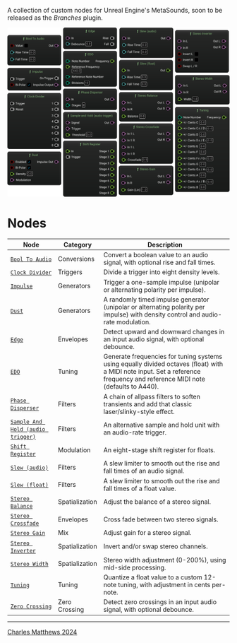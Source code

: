 A collection of custom nodes for Unreal Engine's MetaSounds, soon to be released as the *Branches* plugin.

![Screenshot of a selection of custom nodes in Metasound](svg/Nodes.svg)

# Nodes

<!-- - [Bool To Audio](BoolToAudio.html)
- [Clock Divider](ClockDivider.html)
- [Impulse](Impulse.html)
- [Dust](Dust.html)
- [Edge](Edge.html)
- [EDO](EDO.html)
- [Phase Disperser](PhaseDisperser.html)
- [Sample and Hold](SampleandHold.html)
- [Shift Register](ShiftRegister.html)
- [Slew (audio)](Slew(audio).html)
- [Slew (float)](Slew(float).html)
- [Stereo Balance](StereoBalance.html)
- [Stereo Crossfade](StereoCrossfade.html)
- [Stereo Gain](StereoGain.html)
- [Stereo Inverter](StereoInverter.html)
- [Stereo Width](StereoWidth.html)
- [Tuning](Tuning.html) -->

| Node                                                                  | Category         | Description                                                                                                         |
|-----------------------------------------------------------------------|------------------|---------------------------------------------------------------------------------------------------------------------|
| [`Bool To Audio`](BoolToAudio.html)                     | Conversions      | Convert a boolean value to an audio signal, with optional rise and fall times.                                      |
| [`Clock Divider`](ClockDivider.html)                     | Triggers         | Divide a trigger into eight density levels.                                                                         |
| [`Impulse`](Impulse.html)                                   | Generators       | Trigger a one-sample impulse (unipolar or alternating polarity per impulse).                                        |
| [`Dust`](Dust.html)                                     | Generators       | A randomly timed impulse generator (unipolar or alternating polarity per impulse) with density control and audio-rate modulation. |
| [`Edge`](Edge.html)                                     | Envelopes        | Detect upward and downward changes in an input audio signal, with optional debounce.                                |
| [`EDO`](EDO.html)                                       | Tuning           | Generate frequencies for tuning systems using equally divided octaves (float) with a MIDI note input. Set a reference frequency and reference MIDI note (defaults to A440). |
| [`Phase Disperser`](PhaseDisperser.html)               | Filters          | A chain of allpass filters to soften transients and add that classic laser/slinky-style effect.                     |
| [`Sample And Hold (audio trigger)`](SampleandHold.html) | Filters          | An alternative sample and hold unit with an audio-rate trigger.                                                     |
| [`Shift Register`](ShiftRegister.html)                 | Modulation       | An eight-stage shift register for floats.                                                                           |
| [`Slew (audio)`](Slew(audio).html)                     | Filters          | A slew limiter to smooth out the rise and fall times of an audio signal.                                            |
| [`Slew (float)`](Slew(float).html)                     | Filters          | A slew limiter to smooth out the rise and fall times of a float value.                                              |
| [`Stereo Balance`](StereoBalance.html)                  | Spatialization   | Adjust the balance of a stereo signal.                                                                              |
| [`Stereo Crossfade`](StereoCrossfade.html)             | Envelopes        | Cross fade between two stereo signals.                                                                              |
| [`Stereo Gain`](StereoGain.html)                       | Mix              | Adjust gain for a stereo signal.                                                                                    |
| [`Stereo Inverter`](StereoInverter.html)               | Spatialization   | Invert and/or swap stereo channels.                                                                                 |
| [`Stereo Width`](StereoWidth.html)                     | Spatialization   | Stereo width adjustment (0-200%), using mid-side processing.                                                        |
| [`Tuning`](Tuning.html)                                 | Tuning           | Quantize a float value to a custom 12-note tuning, with adjustment in cents per-note.                               |
| [`Zero Crossing`](ZeroCrossing.html)                                 | Zero Crossing           | Detect zero crossings in an input audio signal, with optional debounce.                               |

---

[Charles Matthews 2024](https://github.com/matthewscharles/)